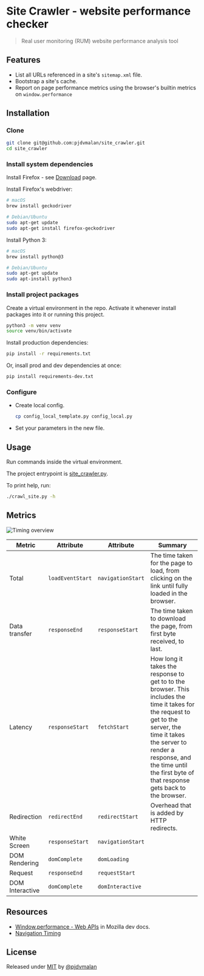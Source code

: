 # Site Crawler - website performance checker
> Real user monitoring (RUM) website performance analysis tool

## Features

- List all URLs referenced in a site's `sitemap.xml` file.
- Bootstrap a site's cache.
- Report on page performance metrics using the browser's builtin metrics on `window.performance`

## Installation

### Clone

```sh
git clone git@github.com:pjdvmalan/site_crawler.git
cd site_crawler
```

### Install system dependencies

Install Firefox - see [Download](https://www.mozilla.org/en-US/firefox/new/) page.

Install Firefox's webdriver:

```sh
# macOS
brew install geckodriver

# Debian/Ubuntu
sudo apt-get update
sudo apt-get install firefox-geckodriver
```

Install Python 3:

```sh 
# macOS
brew install python@3

# Debian/Ubuntu
sudo apt-get update
sudo apt-install python3
```

### Install project packages

Create a virtual environment in the repo. Activate it whenever install packages into it or running this project.

```sh
python3 -m venv venv
source venv/bin/activate
```

Install production dependencies:
```sh
pip install -r requirements.txt
```

Or, insall prod and dev dependencies at once:

```sh
pip install requirements-dev.txt
```

### Configure

- Create local config.
    ```sh
    cp config_local_template.py config_local.py
    ```
- Set your parameters in the new file.

## Usage

Run commands inside the virtual environment.

The project entrypoint is [site_crawler.py](/site_crawler.py).

To print help, run:

```sh
./crawl_site.py -h
```

## Metrics

![Timing overview](https://www.w3.org/TR/navigation-timing/timing-overview.png)

| Metric          | Attribute        | Attribute         | Summary                                                                                           |
| --------------- | ---------------- | ----------------- | ------------------------------------------------------------------------------------------------- |
| Total           | `loadEventStart` | `navigationStart` | The time taken for the page to load, from clicking on the link until fully loaded in the browser. |
| Data transfer   | `responseEnd`    | `responseStart`   | The time taken to download the page, from first byte received, to last.                           |
| Latency         | `responseStart`  | `fetchStart`      | How long it takes the response to get to to the browser. This includes the time it takes for the request to get to the server, the time it takes the server to render a response, and the time until the first byte of that response gets back to the browser. |
| Redirection     | `redirectEnd`    | `redirectStart`   | Overhead that is added by HTTP redirects.                                                         |
| White Screen    | `responseStart`  | `navigationStart` |                                                                                                   |
| DOM Rendering   | `domComplete`    | `domLoading`      |                                                                                                   |
| Request         | `responseEnd`    | `requestStart`    |                                                                                                   |
| DOM Interactive | `domComplete`    | `domInteractive`  |                                                                                                   |

## Resources

- [Window.performance - Web APIs](https://developer.mozilla.org/en-US/docs/Web/API/Window/performance) in Mozilla dev docs.
- [Navigation Timing](https://www.w3.org/TR/navigation-timing)

## License

Released under [MIT](/LICENSE) by [@pjdvmalan](https://github.com/pjdvmalan)
